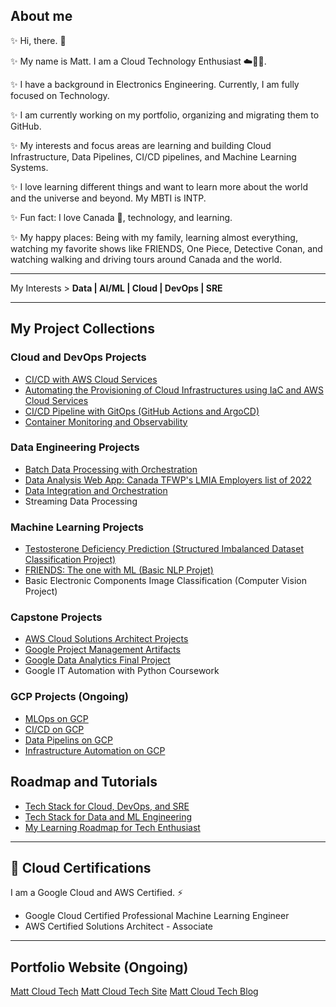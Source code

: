 ## About me 
✨ Hi, there. 👋

✨ My name is Matt. I am a Cloud Technology Enthusiast ☁️🧑‍💻.

✨ I have a background in Electronics Engineering. Currently, I am fully focused on Technology. 

✨ I am currently working on my portfolio, organizing and migrating them to GitHub.

✨ My interests and focus areas are learning and building Cloud Infrastructure, Data Pipelines, CI/CD pipelines, and Machine Learning Systems.

✨ I love learning different things and want to learn more about the world and the universe and beyond. My MBTI is INTP.

✨ Fun fact: I love Canada 🍁, technology, and learning.

✨ My happy places: Being with my family, learning almost everything, watching my favorite shows like FRIENDS, One Piece, Detective Conan, and watching walking and driving tours around Canada and the world.  

---

My Interests > **Data | AI/ML | Cloud | DevOps | SRE**

---

## My Project Collections

### Cloud and DevOps Projects
* [CI/CD with AWS Cloud Services](https://github.com/Mregojos/CI-CD-with-Cloud-Services)
* [Automating the Provisioning of Cloud Infrastructures using IaC and AWS Cloud Services](https://github.com/Mregojos/Cloud-Infrastructures)
* [CI/CD Pipeline with GitOps (GitHub Actions and ArgoCD)](https://github.com/Mregojos/CI-CD-with-GitOps)
* [Container Monitoring and Observability](https://github.com/Mregojos/Monitoring-and-Observability)

### Data Engineering Projects
* [Batch Data Processing with Orchestration](https://github.com/Mregojos/Batch-Data-Processing)
* [Data Analysis Web App: Canada TFWP's LMIA Employers list of 2022](https://github.com/Mregojos/Data-Analysis-App)
* [Data Integration and Orchestration](https://github.com/Mregojos/Data-Integration)
* Streaming Data Processing

### Machine Learning Projects
* [Testosterone Deficiency Prediction (Structured Imbalanced Dataset Classification Project)](https://github.com/Mregojos/TDC-Project)
* [FRIENDS: The one with ML (Basic NLP Projet)](https://github.com/Mregojos/FTOWML-Project)
* Basic Electronic Components Image Classification (Computer Vision Project)

### Capstone Projects
* [AWS Cloud Solutions Architect Projects](https://github.com/Mregojos/AWS-Cloud-Solutions-Architect)
* [Google Project Management Artifacts](https://github.com/Mregojos/Project-Management-Artifacts)
* [Google Data Analytics Final Project](https://github.com/Mregojos/Data-Analytics-Final-Project)
* Google IT Automation with Python Coursework

### GCP Projects (Ongoing)
* [MLOps on GCP](https://github.com/Mregojos/MLOps-GCP)
* [CI/CD on GCP](https://github.com/Mregojos/CI-CD-GCP)
* [Data Pipelins on GCP](https://github.com/Mregojos/Data-Pipeline-GCP)
* [Infrastructure Automation on GCP](https://github.com/Mregojos/Infrastructure-Automation-GCP)

## Roadmap and Tutorials
* [Tech Stack for Cloud, DevOps, and SRE](https://github.com/Mregojos/tech-stack)
* [Tech Stack for Data and ML Engineering](https://github.com/Mregojos/tech-stack-data-ml)
* [My Learning Roadmap for Tech Enthusiast](https://github.com/mregojos/roadmap-data-ml-ai-cloud-devops-sre)


---
## 💬 Cloud Certifications
I am a Google Cloud and AWS Certified. ⚡
* Google Cloud Certified Professional Machine Learning Engineer
* AWS Certified Solutions Architect - Associate

---
## Portfolio Website (Ongoing)
[Matt Cloud Tech](https://mattcloudtech.com)
[Matt Cloud Tech Site](https://site.mattcloudtech.com)
[Matt Cloud Tech Blog](https://blog.mattcloudtech.com)



<!--
**Mregojos/MRegojos** is a ✨ _special_ ✨ repository because its `README.md` (this file) appears on your GitHub profile.

Here are some ideas to get you started:

- 🔭 I’m currently working on ...
- 🌱 I’m currently learning ...
- 👯 I’m looking to collaborate on ...
- 🤔 I’m looking for help with ...
- 💬 Ask me about ...
- 📫 How to reach me: ...
- 😄 Pronouns: ...
- ⚡ Fun fact: ...

-->

